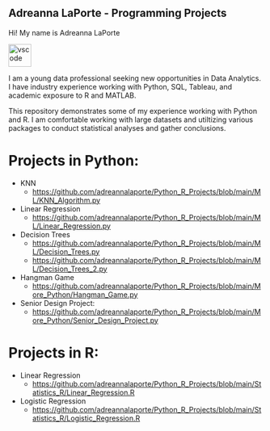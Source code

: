 ## Adreanna LaPorte - Programming Projects
Hi! My name is Adreanna LaPorte

<img src="https://cdn.jsdelivr.net/gh/devicons/devicon/icons/vscode/vscode-original.svg" alt="vscode" width="45" height="45"/>

I am a young data professional seeking new opportunities in Data Analytics. 
I have industry experience working with Python, SQL, Tableau, and academic exposure to R and MATLAB. 


This repository demonstrates some of my experience working with Python and R. 
I am comfortable working with large datasets and utiltizing various packages to conduct statistical analyses and gather conclusions. 


# Projects in Python:
- KNN
  - https://github.com/adreannalaporte/Python_R_Projects/blob/main/ML/KNN_Algorithm.py
- Linear Regression
  - https://github.com/adreannalaporte/Python_R_Projects/blob/main/ML/Linear_Regression.py
- Decision Trees
  - https://github.com/adreannalaporte/Python_R_Projects/blob/main/ML/Decision_Trees.py
  - https://github.com/adreannalaporte/Python_R_Projects/blob/main/ML/Decision_Trees_2.py
- Hangman Game
  - https://github.com/adreannalaporte/Python_R_Projects/blob/main/More_Python/Hangman_Game.py
- Senior Design Project:
  - https://github.com/adreannalaporte/Python_R_Projects/blob/main/More_Python/Senior_Design_Project.py


# Projects in R:
- Linear Regression
  - https://github.com/adreannalaporte/Python_R_Projects/blob/main/Statistics_R/Linear_Regression.R
- Logistic Regression
  - https://github.com/adreannalaporte/Python_R_Projects/blob/main/Statistics_R/Logistic_Regression.R

  
